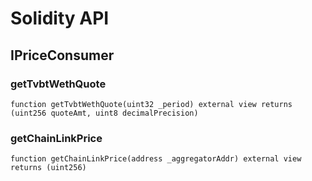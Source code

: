 # Solidity API

## IPriceConsumer








### getTvbtWethQuote

```solidity
function getTvbtWethQuote(uint32 _period) external view returns (uint256 quoteAmt, uint8 decimalPrecision)
```







### getChainLinkPrice

```solidity
function getChainLinkPrice(address _aggregatorAddr) external view returns (uint256)
```








